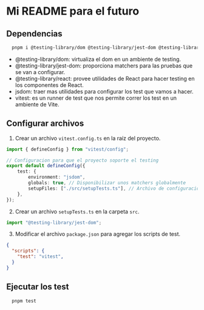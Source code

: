 # Mi README para el futuro

## Dependencias

```bash
  pnpm i @testing-library/dom @testing-library/jest-dom @testing-library/react jsdom vitest -D
```

- @testing-library/dom: virtualiza el dom en un ambiente de testing.
- @testing-library/jest-dom: proporciona matchers para las pruebas que se van a configurar.
- @testing-library/react: provee utilidades de React para hacer testing en los componentes de React.
- jsdom: traer mas utilidades para configurar los test que vamos a hacer.
- vitest: es un runner de test que nos permite correr los test en un ambiente de Vite.

## Configurar archivos

1. Crear un archivo `vitest.config.ts` en la raíz del proyecto.

```typescript
import { defineConfig } from "vitest/config";

// Configuracion para que el proyecto soporte el testing
export default defineConfig({
	test: {
		environment: "jsdom",
		globals: true, // Disponibilizar unos matchers globalmente
		setupFiles: ["./src/setupTests.ts"], // Archivo de configuracion de test
	},
});
```

2. Crear un archivo `setupTests.ts` en la carpeta `src`.

```typescript
import "@testing-library/jest-dom";
```

3. Modificar el archivo `package.json` para agregar los scripts de test.

```json
{
  "scripts": {
    "test": "vitest",
  }
}
```

## Ejecutar los test

```bash
  pnpm test
```